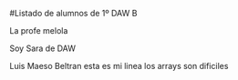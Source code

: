 #Listado de alumnos de 1º DAW B


La profe melola

Soy Sara de DAW























































Luis Maeso Beltran esta es mi linea los arrays son dificiles